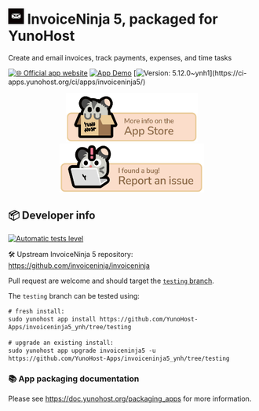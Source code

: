 <!--
N.B.: This README was automatically generated by <https://github.com/YunoHost/apps_tools/blob/main/readme_generator>
It shall NOT be edited by hand.
-->

<h1>
  <img src="https://raw.githubusercontent.com/YunoHost/apps/main/logos/invoiceninja5.png" width="32px" alt="Logo of InvoiceNinja 5">
  InvoiceNinja 5, packaged for YunoHost
</h1>

Create and email invoices, track payments, expenses, and time tasks

[![🌐 Official app website](https://img.shields.io/badge/Official_app_website-darkgreen?style=for-the-badge)](https://invoiceninja.org)
[![App Demo](https://img.shields.io/badge/App_Demo-blue?style=for-the-badge)](https://react.invoicing.co/demo)
[![Version: 5.12.0~ynh1](https://img.shields.io/badge/Version-5.12.0~ynh1-rgba(0,150,0,1)?style=for-the-badge)](https://ci-apps.yunohost.org/ci/apps/invoiceninja5/)

<div align="center">
<a href="https://apps.yunohost.org/app/invoiceninja5"><img height="100px" src="https://github.com/YunoHost/yunohost-artwork/raw/refs/heads/main/badges/neopossum-badges/badge_more_info_on_the_appstore.svg"/></a>
<a href="https://github.com/YunoHost-Apps/invoiceninja5_ynh/issues"><img height="100px" src="https://github.com/YunoHost/yunohost-artwork/raw/refs/heads/main/badges/neopossum-badges/badge_report_an_issue.svg"/></a>
</div>

## 📦 Developer info

[![Automatic tests level](https://apps.yunohost.org/badge/cilevel/invoiceninja5)](https://ci-apps.yunohost.org/ci/apps/invoiceninja5/)

🛠️ Upstream InvoiceNinja 5 repository: <https://github.com/invoiceninja/invoiceninja>

Pull request are welcome and should target the [`testing` branch](https://github.com/YunoHost-Apps/invoiceninja5_ynh/tree/testing).

The `testing` branch can be tested using:
```
# fresh install:
sudo yunohost app install https://github.com/YunoHost-Apps/invoiceninja5_ynh/tree/testing

# upgrade an existing install:
sudo yunohost app upgrade invoiceninja5 -u https://github.com/YunoHost-Apps/invoiceninja5_ynh/tree/testing
```

### 📚 App packaging documentation

Please see <https://doc.yunohost.org/packaging_apps> for more information.